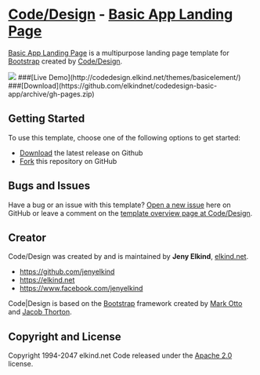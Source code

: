 # [Code/Design](http://http://codedesign.elkind.net/) - [Basic App Landing Page](http://codedesign.elkind.net/themes/bootstrap-theme-basic-app/)

[Basic App Landing Page](http://codedesign.elkind.net/themes/bootstrap-theme-basic-app/) is a multipurpose landing page template for [Bootstrap](http://getbootstrap.com/) created by [Code/Design](http://http://codedesign.elkind.net/).


<img src="https://raw.githubusercontent.com/elkindnet/codedesign-basic-app/gh-pages/screenshot.jpg">
###[Live Demo](http://codedesign.elkind.net/themes/basicelement/)
###[Download](https://github.com/elkindnet/codedesign-basic-app/archive/gh-pages.zip)

## Getting Started

To use this template, choose one of the following options to get started:
* [Download](https://github.com/elkindnet/codedesign-basic-app/archive/gh-pages.zip) the latest release on Github
* [Fork](https://github.com/elkindnet/codedesign-basic-app/fork) this repository on GitHub

## Bugs and Issues

Have a bug or an issue with this template? [Open a new issue](https://github.com/elkindnet/BasicApp/issues) here on GitHub or leave a comment on the [template overview page at Code/Design](http://codedesign.elkind.net/themes/bootstrap-theme-basic-app/).

## Creator

Code/Design was created by and is maintained by **Jeny Elkind**, [elkind.net](http://elkind.net/).

* https://github.com/jenyelkind
* https://elkind.net
* https://www.facebook.com/jenyelkind

Code|Design is based on the [Bootstrap](http://getbootstrap.com/) framework created by [Mark Otto](https://twitter.com/mdo) and [Jacob Thorton](https://twitter.com/fat).

## Copyright and License

Copyright 1994-2047 elkind.net Code released under the [Apache 2.0](https://github.com/elkindnet/codedesign-basic-app/blob/gh-pages/LICENSE) license.
